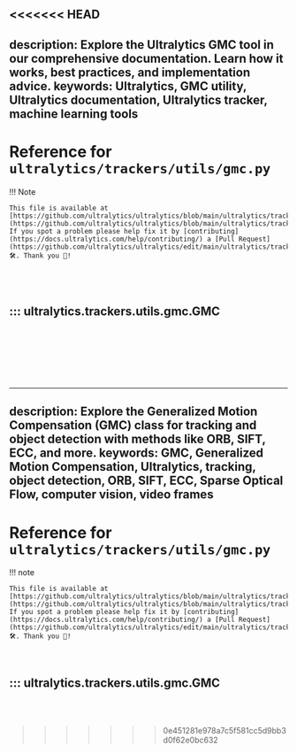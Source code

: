 <<<<<<< HEAD
---
description: Explore the Ultralytics GMC tool in our comprehensive documentation. Learn how it works, best practices, and implementation advice.
keywords: Ultralytics, GMC utility, Ultralytics documentation, Ultralytics tracker, machine learning tools
---

# Reference for `ultralytics/trackers/utils/gmc.py`

!!! Note

    This file is available at [https://github.com/ultralytics/ultralytics/blob/main/ultralytics/trackers/utils/gmc.py](https://github.com/ultralytics/ultralytics/blob/main/ultralytics/trackers/utils/gmc.py). If you spot a problem please help fix it by [contributing](https://docs.ultralytics.com/help/contributing/) a [Pull Request](https://github.com/ultralytics/ultralytics/edit/main/ultralytics/trackers/utils/gmc.py) 🛠️. Thank you 🙏!

<br><br>

## ::: ultralytics.trackers.utils.gmc.GMC

<br><br>
=======
---
description: Explore the Generalized Motion Compensation (GMC) class for tracking and object detection with methods like ORB, SIFT, ECC, and more.
keywords: GMC, Generalized Motion Compensation, Ultralytics, tracking, object detection, ORB, SIFT, ECC, Sparse Optical Flow, computer vision, video frames
---

# Reference for `ultralytics/trackers/utils/gmc.py`

!!! note

    This file is available at [https://github.com/ultralytics/ultralytics/blob/main/ultralytics/trackers/utils/gmc.py](https://github.com/ultralytics/ultralytics/blob/main/ultralytics/trackers/utils/gmc.py). If you spot a problem please help fix it by [contributing](https://docs.ultralytics.com/help/contributing/) a [Pull Request](https://github.com/ultralytics/ultralytics/edit/main/ultralytics/trackers/utils/gmc.py) 🛠️. Thank you 🙏!

<br>

## ::: ultralytics.trackers.utils.gmc.GMC

<br><br>
>>>>>>> 0e451281e978a7c5f581cc5d9bb3d0f62e0bc632
